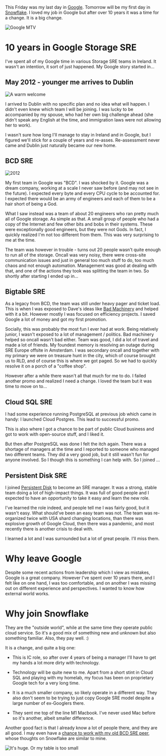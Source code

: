This Friday was my last day in [Google](https://sre.google/). Tomorrow will be my first day in [Snowflake](https://snowflake.com/). I loved my job in Google but after over 10 years it was a time for a change. It is a big change.

![Google MTV](/posts/2023/google_mtv.jpg)

<!-- TEASER_END -->

# 10 years in Google Storage SRE

I've spent all of my Google time in various Storage SRE teams in Ireland. It wasn't an intention, it sort of just happened. My Google story started in...

## May 2012 - younger me arrives to Dublin

![A warm welcome](/posts/2023/live_dublin.jpg)

I arrived to Dublin with no specific plan and no idea what will happen. I didn't even knew which team I will be joining. I was lucky to be accompanied by my spouse, who had her own big challenge ahead (she didn't speak any English at the time, and immigration laws were not allowing her to work).

I wasn't sure how long I'll manage to stay in Ireland and in Google, but I figured we'll stick for a couple of years and re-asses. Re-assessment never came and Dublin just naturally became our new home.

## BCD SRE

![2012](/posts/2023/me_2012.jpg)

My first team in Google was "BCD". I was shocked by it. Google was a dream company, working at a scale I never saw before (and may not see in the future). I expected every byte and every CPU cycle to be accounted for. I expected there would be an army of engineers and each of them to be a hair short of being a God.

What I saw instead was a team of about 20 engineers who ran pretty much all of Google storage. As simple as that. A small group of people who had a copy of the Internet and few other bits and bobs in their systems. These were exceptionally good engineers, but they were not Gods. In fact, I quickly realized I'm not too different from them. This was very surprising to me at the time.

The team was however in trouble - turns out 20 people wasn't quite enough to run all of the storage. Oncall was very noisy, there were cross-site communication issues and just in general too much stuff to do, too much chaos and not enough automation. Management was good at dealing with that, and one of the actions they took was splitting the team in two. So shortly after starting I ended up in...

## Bigtable SRE

As a legacy from BCD, the team was still under heavy pager and ticket load. This is when I was exposed to Dave's ideas like [Bad Machinery](https://www.usenix.org/conference/srecon15europe/program/presentation/oconnor) and helped with it a bit. However mostly I was focused on efficiency projects. I saved Google a lot of money and got my first promotion.

Socially, this was probably the most fun I ever had at work. Being relatively junior, I wasn't exposed to a lot of management / politics. Bad machinery helped so oncall wasn't bad either. Team was good, I did a lot of travel and made a lot of friends. My foundest memory is resolving an outage during SRE Europe offsite in Amsterdam. I was secondary oncall and together with my primary we were on treasure hunt in the city, which of course brought us to RLD, and of course this is where we got paged. So we had to quickly resolve it on a porch of a "coffee shop".

However after a while there wasn't all that much for me to do. I failed another promo and realized I need a change. I loved the team but it was time to move on to...

## Cloud SQL SRE

I had some experience running PostgreSQL at previous job which came in handy: I launched Cloud Postgres. This lead to successful promo.

This is also where I got a chance to be part of public Cloud business and got to work with open-source stuff, and I liked it.

But then after PostgreSQL was done I felt the itch again. There was a shortage of managers at the time and I reported to someone who managed two different teams. They did a very good job, but it still wasn't fun for anyone involved. So I though this is something I can help with. So I joined ...

## Persistent Disk SRE

I joined [Persistent Disk](https://cloud.google.com/persistent-disk) to become an SRE manager. It was a strong, stable team doing a lot of high-impact things. It was full of good people and I expected to have an opportunity to take it easy and learn the new role.

I've learned the role indeed, and people tell me I was fairly good, but it wasn't easy. What should've been an easy team was not. The team was re-organized twice with USA shard changing locations, than there was explosive growth of Google Cloud, then there was a pandemic, and most recently there is another crisis to deal with.

I learned a lot and I was surrounded but a lot of great people. I'll miss them.

# Why leave Google

Despite some recent actions from leadership which I view as mistakes, Google is a great company. However I've spent over 10 years there, and I felt like on one hand, I was too comfortable, and on another I was missing out on different experience and perspectives. I wanted to know how external world works.

# Why join Snowflake

They are the "outside world", while at the same time they operate public cloud service. So it's a good mix of something new and unknown but also something familiar. Also, they pay well. :)

It is a change, and quite a big one:

* This is IC role, so after over 4 years of being a manager I'll have to get my hands a lot more dirty with technology.

* Technology will be quite new to me. Apart from a short stint in Cloud SQL and playing with my homelab, my focus has been on proprietary Google tech for a very long time.

* It is a much smaller company, so likely operate in a different way. They also don't seem to be trying to just copy Google SRE model despite a large number of ex-Googlers there.

* They sent me top of the line M1 Macbook. I've never used Mac before so it's another, albeit smaller difference.

Another good fact is that I already know a lot of people there, and they are all good. I may even have a [chance to work with my old BCD SRE peer](https://jmmv.dev/2022/10/bye-microsoft-hi-snowflake.html), whose thoughts on Snowflake are similar to mine.

![It's huge. Or my table is too small](/posts/2023/mac.jpg)
